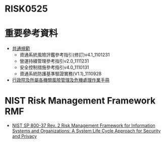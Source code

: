 # RISK0525
# 重要參考資料
- [共通規範](https://www.nics.nat.gov.tw/CommonSpecification.htm?lang=zh)
  - 資通系統風險評鑑參考指引(修訂)v4.1_1101231
  - 營運持續管理參考指引v2.0_1111231
  - 安全控制措施參考指引v4.0_1110131
  - 資通系統防護基準驗證實務(V1.1)_1110928 
- [行政院及所屬各機關風險管理及危機處理作業手冊](https://www.ndc.gov.tw/Content_List.aspx?n=47CBA512BC0478E9)

# NIST Risk Management Framework RMF
- [NIST SP 800-37 Rev. 2 Risk Management Framework for Information Systems and Organizations: A System Life Cycle Approach for Security and Privacy](https://csrc.nist.gov/publications/detail/sp/800-37/rev-2/final)
